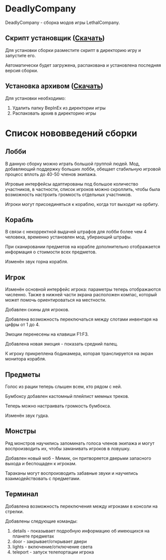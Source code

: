 # DeadlyCompany
DeadlyCompany - сборка модов игры LethalCompany.


## Скрипт установщик ([Скачать](https://github.com/SkoSik/DeadlyCompany/releases/download/Release/updateModPack.bat))
Для установки сборки разместите скрипт в директорию игру и запустите его.

Автоматически будет загружена, распакована и установлена последняя версия сборки.

## Установка архивом ([Скачать](https://github.com/SkoSik/DeadlyCompany/releases/download/Release/LethalCompany1.4.zip))
Для установки необходимо:
1. Удалить папку BepInEx из директории игры
2. Распаковать архив в директорию игры

# Список нововведений сборки
## Лобби
В данную сборку можно играть большой группой людей. Мод, добавляющий поддержку больших лобби, обещает стабильную игровой процесс вплоть до 40-50 членов экипажа.

Игровые интерфейсы адаптированы под большое количество участников, в частности, список игроков можно скроллить, чтобы была возможность настроить громкость отдельных участников.

Игроки могут присоединяться к кораблю, когда тот выходит на орбиту.

## Корабль
В связи с некорректной выдачей штрафов для лобби более чем 4 человека, временно установлен мод, убирающий штрафы.

При сканировании предметов на корабле дополнительно отображается информация о стоимости всех предметов.

Изменён звук горна корабля.

## Игрок
Изменён основной интерфейс игрока: параметры теперь отображаются численно. Также в нижней части экрана расположен компас, который может помочь ориентироваться на местности.

Добавлен скины для игроков.

Добавлена возможность переключаться между слотами инвентаря на цифры от 1 до 4.

Эмоции перенесены на клавиши F1:F3.

Добавлена новая эмоция - показать средний палец.

К игроку прикреплена бодикамера, которая транслируется на экран монитора корабля.

## Предметы
Голос из рации теперь слышен всем, кто рядом с ней.

Бумбоксу добавлен кастомный плейлист мемных треков.

Теперь можно настраивать громкость бумбокса.

Изменён звук гудка.

## Монстры
Ряд монстров научились запоминать голоса членов экипажа и могут воспроизводить их, чтобы заманивать игроков в ловушку.

Добавлен новый моб - Мимик, он притворяется дверьми запасного выхода и беспощаден к игрокам.

Тараканы могут воспроизводить забавные звуки и научились взаимодействовать с предметами.

## Терминал
Добавлена возможность переключения между игроками в консоли на стрелки.

Добавлены следующие команды:

1. details - показывает подробную информацию об имеющихся на планете предметах
2. door - закрывает/открывает двери
3. lights - включение/отключение света
4. teleport - запуск телепортации игрока
